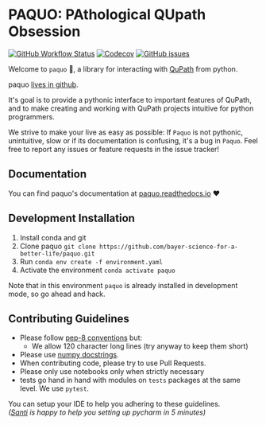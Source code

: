 PAQUO: PAthological QUpath Obsession
====================================

[![GitHub Workflow Status](https://img.shields.io/github/workflow/status/bayer-science-for-a-better-life/paquo/run%20pytests?label=tests)](https://github.com/bayer-science-for-a-better-life/paquo/actions)
[![Codecov](https://img.shields.io/codecov/c/github/bayer-science-for-a-better-life/paquo)](https://codecov.io/gh/bayer-science-for-a-better-life/paquo)
[![GitHub issues](https://img.shields.io/github/issues/bayer-science-for-a-better-life/paquo)](https://github.com/bayer-science-for-a-better-life/paquo/issues)

Welcome to ```paquo``` :wave:, a library for interacting with [QuPath](https://qupath.github.io/)
from python.

paquo [lives in github](https://github.com/bayer-science-for-a-better-life/paquo).

It's goal is to provide a pythonic interface to important features of QuPath,
and to make creating and working with QuPath projects intuitive for python
programmers.

We strive to make your live as easy as possible: If `Paquo` is not pythonic,
unintuitive, slow or if its documentation is confusing, it's a bug in
`Paquo`. Feel free to report any issues or feature requests in the issue
tracker!


Documentation
-------------

You can find paquo's documentation at
[paquo.readthedocs.io](https://paquo.readthedocs.io) :heart:


Development Installation
------------------------

1. Install conda and git
2. Clone paquo ```git clone https://github.com/bayer-science-for-a-better-life/paquo.git```
3. Run ```conda env create -f environment.yaml```
4. Activate the environment ```conda activate paquo```

Note that in this environment ```paquo``` is already installed in development mode,
so go ahead and hack.

Contributing Guidelines
-----------------------

- Please follow [pep-8 conventions](https://www.python.org/dev/peps/pep-0008/) but:
  - We allow 120 character long lines (try anyway to keep them short)
- Please use [numpy docstrings](https://numpydoc.readthedocs.io/en/latest/format.html#docstring-standard).
- When contributing code, please try to use Pull Requests.
- Please only use notebooks only when strictly necessary
- tests go hand in hand with modules on ```tests``` packages at the same level. We use ```pytest```.

You can setup your IDE to help you adhering to these guidelines.
<br>
_([Santi](https://github.com/sdvillal) is happy to help you setting up pycharm in 5 minutes)_
